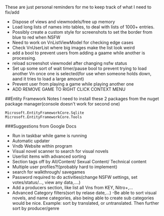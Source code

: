 These are just personal reminders for me to keep track of what I need to fix/add

- Dispose of views and viewmodels/free up memory
- Load long lists of names into tables, to deal with lists of 1000+ entries.
- Possibly create a custom style for screenshots to set the border from blue to red when NSFW
- Need to work on VnListViewModel for checking edge cases
- Check VnUserList where big images make the list look weird
- add a bool to prevent users from adding a gaame while another is processing.
- reload screenshot viewmodel after changing nsfw status
- Set up some sort of wait timer/pause bool to prevent trying to load another Vn once one is selected(for use when someone holds down, aand it tries to load a large amount)
- Prevent user from playing a game while playing another one
- ADD REMOVE GAME TO RIGHT CLICK CONTEXT MENU


##Entity Framework Notes
I need to install these 2 packages from the nuget package manager(console doesn't work for second one)
```
Microsoft.EntityFrameworkCore.Sqlite
Microsoft.EntityFrameworkCore.Tools
```


###Suggestions from Google Docs
- Run in taskbar while game is running
- Automatic updater
- Vndb Website within program
- Visual novel scanner to search for visual novels
- Userlist items with advanced sorting
- Section tags off by All/Content/ Sexual Content/ Technical content
- Multiple user profiles?!(probably hard to implement)
- search for walkthrough/ savegames
- Password required to do activities(change NSFW settings, set votes/status/…, view any data,....)
- Add a producers section, like list all Vns from KEY, Nitro+,...
- Advanced Category filters(sort by relase date,...)
-Be able to sort visual novels, and name categories, also being able to create sub categories would be nice. Example: sort by translated, or untranslated. Then further sort by producer/genre

